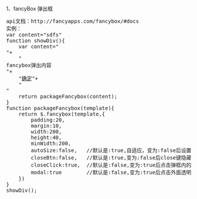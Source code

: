 1、fancyBox 弹出框
<pre>api文档：http://fancyapps.com/fancybox/#docs
实例：
var content="sdfs"
function showDiv(){
    var content="<div class='content_box'>"+
    "<div class='content'>fancybox弹出内容</div>"+
    "<a class='btn' href='javascript:$.fancybox.close();'>确定</a>"+
    "</div>"
    return packageFancybox(content);
}
function packageFancybox(template){
    return $.fancybox(template,{
        padding:20,
        margin:10,
        width:200,
        height:40,
        minWidth:200,
        autoSize:false,   //默认是:true,自适应，变为:false后设置的宽和高才有效。
        closeBtn:false,   //默认是:true,变为:false后close键隐藏。
        closeClick:true,  //默认是:false,变为:true后点击弹框内的内容弹框也会消失。
        modal:true        //默认是:false,变为:true后点击外面透明黑背景弹框不会消失。
    })
}
showDiv();
</pre>

